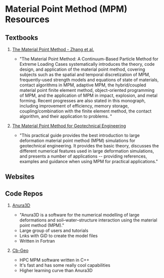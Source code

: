 # Material Point Method (MPM) Resources

## Textbooks

1)  [The Material Point Method - Zhang et al.](https://www.sciencedirect.com/book/9780124077164/the-material-point-method)
      * "The Material Point Method: A Continuum-Based Particle Method for Extreme Loading Cases systematically introduces the theory, code design, and application of the material point method, covering subjects such as the spatial and temporal discretization of MPM, frequently-used strength models and equations of state of materials, contact algorithms in MPM, adaptive MPM, the hybrid/coupled material point finite element method, object-oriented programming of MPM, and the application of MPM in impact, explosion, and metal forming. Recent progresses are also stated in this monograph, including improvement of efficiency, memory storage, coupling/combination with the finite element method, the contact algorithm, and their application to problems. "
  
2) [The Material Point Method for Geotechnical Engineering](https://www.taylorfrancis.com/books/mono/10.1201/9780429028090/material-point-method-geotechnical-engineering-james-fern-alexander-rohe-kenichi-soga-eduardo-alonso)
   * "This practical guide provides the best introduction to large deformation material point method (MPM) simulations for geotechnical engineering. It provides the basic theory, discusses the different numerical features used in large deformation simulations, and presents a number of applications -- providing references, examples and guidance when using MPM for practical applications."

## Websites

## Code Repos
1) [Anura3D](https://github.com/Anura3D/Anura3D_OpenSource/wiki)
     * "Anura3D is a software for the numerical modelling of large deformations and soil–water–structure interaction using the material point method (MPM)."
     * Large group of users and tutorials
     * Lnks with GiD to create the model files
     * Written in Fortran
  
2) [Cb-Geo](https://github.com/cb-geo/mpm?tab=readme-ov-file)
     * HPC MPM software written in C++
     * It's fast and has some really cool capabilities
     * Higher learning curve than Anura3D
